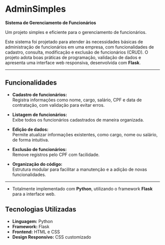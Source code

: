 # **AdminSimples**  
**Sistema de Gerenciamento de Funcionários**  

Um projeto simples e eficiente para o gerenciamento de funcionários.  

Este sistema foi projetado para atender às necessidades básicas de administração de funcionários em uma empresa, com funcionalidades de cadastro, consulta, modificação e exclusão de funcionários (CRUD). O projeto adota boas práticas de programação, validação de dados e apresenta uma interface web responsiva, desenvolvida com **Flask**.  

---

## **Funcionalidades**  
- **Cadastro de funcionários:**  
  Registra informações como nome, cargo, salário, CPF e data de contratação, com validação para evitar erros.  

- **Listagem de funcionários:**  
  Exibe todos os funcionários cadastrados de maneira organizada.  

- **Edição de dados:**  
  Permite atualizar informações existentes, como cargo, nome ou salário, de forma intuitiva.  

- **Exclusão de funcionários:**  
  Remove registros pelo CPF com facilidade.  

- **Organização do código:**  
  Estrutura modular para facilitar a manutenção e a adição de novas funcionalidades.  

---

- Totalmente implementado com **Python**, utilizando o framework **Flask** para a interface web.  

## **Tecnologias Utilizadas**  
- **Linguagem:** Python  
- **Framework:** Flask  
- **Frontend:** HTML e CSS  
- **Design Responsivo:** CSS customizado  
